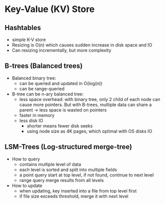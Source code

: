 # Key-Value (KV) Store

## Hashtables
- simple K-V store
- Resizing is O(n) which causes sudden increase in disk space and IO
- Can resizing incrementally, but more complexity

## B-trees (Balanced trees)
- Balanced binary tree:
  - can be queried and updated in O(log(n))
  - can be range-queried
- B-tree can be n-ary balanced tree:
  - less space overhead: 
  with binary tree, only 2 child of each node can cause more pointers. But with B-trees, multiple data can share a parent -> less space is wasted on pointers
  - faster in memory
  - less disk IO
    - shorter means fewer disk seeks
    - using node size as 4K pages, which optimal with OS disks IO

## LSM-Trees (Log-structured merge-tree)

- How to query
  - contains multiple level of data
  - each level is sorted and split into multiple fields
  - a point query start at top level, if not found, continue to next level
  - range query merge results from all levels
- How to update
  - when updating, key inserted into a file from top level first
  - if file size exceeds threshold, merge it with next level
  
